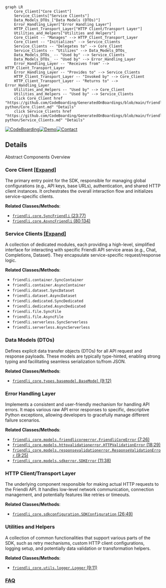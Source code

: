 ```mermaid
graph LR
    Core_Client["Core Client"]
    Service_Clients["Service Clients"]
    Data_Models_DTOs_["Data Models (DTOs)"]
    Error_Handling_Layer["Error Handling Layer"]
    HTTP_Client_Transport_Layer["HTTP Client/Transport Layer"]
    Utilities_and_Helpers["Utilities and Helpers"]
    Core_Client -- "Manages" --> HTTP_Client_Transport_Layer
    Core_Client -- "Initializes" --> Service_Clients
    Service_Clients -- "Delegates to" --> Core_Client
    Service_Clients -- "Utilizes" --> Data_Models_DTOs_
    Data_Models_DTOs_ -- "Used by" --> Service_Clients
    Data_Models_DTOs_ -- "Used by" --> Error_Handling_Layer
    Error_Handling_Layer -- "Receives from" --> HTTP_Client_Transport_Layer
    Error_Handling_Layer -- "Provides to" --> Service_Clients
    HTTP_Client_Transport_Layer -- "Invoked by" --> Core_Client
    HTTP_Client_Transport_Layer -- "Returns to" --> Error_Handling_Layer
    Utilities_and_Helpers -- "Used by" --> Core_Client
    Utilities_and_Helpers -- "Used by" --> Service_Clients
    click Core_Client href "https://github.com/CodeBoarding/GeneratedOnBoardings/blob/main/friendli-python/Core_Client.md" "Details"
    click Service_Clients href "https://github.com/CodeBoarding/GeneratedOnBoardings/blob/main/friendli-python/Service_Clients.md" "Details"
```

[![CodeBoarding](https://img.shields.io/badge/Generated%20by-CodeBoarding-9cf?style=flat-square)](https://github.com/CodeBoarding/CodeBoarding)[![Demo](https://img.shields.io/badge/Try%20our-Demo-blue?style=flat-square)](https://www.codeboarding.org/demo)[![Contact](https://img.shields.io/badge/Contact%20us%20-%20contact@codeboarding.org-lightgrey?style=flat-square)](mailto:contact@codeboarding.org)

## Details

Abstract Components Overview

### Core Client [[Expand]](./Core_Client.md)
The primary entry point for the SDK, responsible for managing global configurations (e.g., API keys, base URLs), authentication, and shared HTTP client instances. It orchestrates the overall interaction flow and initializes service-specific clients.


**Related Classes/Methods**:

- <a href="https://github.com/friendliai/friendli-python/blob/main/src/friendli/friendli.py#L23-L77" target="_blank" rel="noopener noreferrer">`friendli.core.SyncFriendli` (23:77)</a>
- <a href="https://github.com/friendliai/friendli-python/blob/main/src/friendli/friendli.py#L80-L134" target="_blank" rel="noopener noreferrer">`friendli.core.AsyncFriendli` (80:134)</a>


### Service Clients [[Expand]](./Service_Clients.md)
A collection of dedicated modules, each providing a high-level, simplified interface for interacting with specific Friendli API service areas (e.g., Chat, Completions, Dataset). They encapsulate service-specific request/response logic.


**Related Classes/Methods**:

- `friendli.container.SyncContainer`
- `friendli.container.AsyncContainer`
- `friendli.dataset.SyncDataset`
- `friendli.dataset.AsyncDataset`
- `friendli.dedicated.SyncDedicated`
- `friendli.dedicated.AsyncDedicated`
- `friendli.file.SyncFile`
- `friendli.file.AsyncFile`
- `friendli.serverless.SyncServerless`
- `friendli.serverless.AsyncServerless`


### Data Models (DTOs)
Defines explicit data transfer objects (DTOs) for all API request and response payloads. These models are typically type-hinted, enabling strong typing and facilitating seamless serialization to/from JSON.


**Related Classes/Methods**:

- <a href="https://github.com/friendliai/friendli-python/blob/main/src/friendli_core/types/basemodel.py#L9-L12" target="_blank" rel="noopener noreferrer">`friendli_core.types.basemodel.BaseModel` (9:12)</a>


### Error Handling Layer
Implements a consistent and user-friendly mechanism for handling API errors. It maps various raw API error responses to specific, descriptive Python exceptions, allowing developers to gracefully manage different failure scenarios.


**Related Classes/Methods**:

- <a href="https://github.com/friendliai/friendli-python/blob/main/src/friendli_core/models/friendlicoreerror.py#L7-L26" target="_blank" rel="noopener noreferrer">`friendli_core.models.friendlicoreerror.FriendliCoreError` (7:26)</a>
- <a href="https://github.com/friendliai/friendli-python/blob/main/src/friendli_core/models/httpvalidationerror.py#L18-L29" target="_blank" rel="noopener noreferrer">`friendli_core.models.httpvalidationerror.HTTPValidationError` (18:29)</a>
- <a href="https://github.com/friendliai/friendli-python/blob/main/src/friendli_core/models/responsevalidationerror.py#L9-L25" target="_blank" rel="noopener noreferrer">`friendli_core.models.responsevalidationerror.ResponseValidationError` (9:25)</a>
- <a href="https://github.com/friendliai/friendli-python/blob/main/src/friendli_core/models/sdkerror.py#L11-L38" target="_blank" rel="noopener noreferrer">`friendli_core.models.sdkerror.SDKError` (11:38)</a>


### HTTP Client/Transport Layer
The underlying component responsible for making actual HTTP requests to the Friendli API. It handles low-level network communication, connection management, and potentially features like retries or timeouts.


**Related Classes/Methods**:

- <a href="https://github.com/friendliai/friendli-python/blob/main/src/friendli_core/sdkconfiguration.py#L26-L49" target="_blank" rel="noopener noreferrer">`friendli_core.sdkconfiguration.SDKConfiguration` (26:49)</a>


### Utilities and Helpers
A collection of common functionalities that support various parts of the SDK, such as retry mechanisms, custom HTTP client configurations, logging setup, and potentially data validation or transformation helpers.


**Related Classes/Methods**:

- <a href="https://github.com/friendliai/friendli-python/blob/main/src/friendli_core/utils/logger.py#L9-L11" target="_blank" rel="noopener noreferrer">`friendli_core.utils.logger.Logger` (9:11)</a>




### [FAQ](https://github.com/CodeBoarding/GeneratedOnBoardings/tree/main?tab=readme-ov-file#faq)